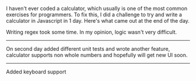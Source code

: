 I haven't ever coded a calculator, which usually is one of the most common exercises for programmers. To fix this, I did a challenge to try and write a calculator in Javascript in 1 day. Here's what came out at the end of the day.

Writing regex took some time. In my opinion, logic wasn't very difficult.
______________

On second day added different unit tests and wrote another feature, calculator supports non whole numbers
and hopefully will get new UI soon.

______________

Added keyboard support
